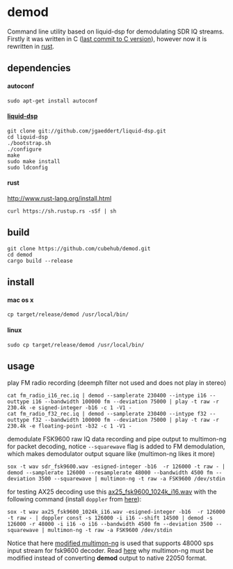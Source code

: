 # demod
Command line utility based on liquid-dsp for demodulating SDR IQ streams.
Firstly it was written in C ([last commit to C version](https://github.com/cubehub/demod/commit/1b1736ec72adc5b36db951be41dceaf3badccea9)), however now it is rewritten in [rust](http://www.rust-lang.org).

## dependencies

#### autoconf
    sudo apt-get install autoconf

#### [liquid-dsp](https://github.com/jgaeddert/liquid-dsp)
    git clone git://github.com/jgaeddert/liquid-dsp.git
    cd liquid-dsp
    ./bootstrap.sh
    ./configure
    make
    sudo make install
    sudo ldconfig


#### rust
http://www.rust-lang.org/install.html

    curl https://sh.rustup.rs -sSf | sh

## build

    git clone https://github.com/cubehub/demod.git
    cd demod
    cargo build --release

## install
#### mac os x

    cp target/release/demod /usr/local/bin/

#### linux

    sudo cp target/release/demod /usr/local/bin/

## usage
play FM radio recording (deemph filter not used and does not play in stereo)

    cat fm_radio_i16_rec.iq | demod --samplerate 230400 --intype i16 --outtype i16 --bandwidth 100000 fm --deviation 75000 | play -t raw -r 230.4k -e signed-integer -b16 -c 1 -V1 -
    cat fm_radio_f32_rec.iq | demod --samplerate 230400 --intype f32 --outtype f32 --bandwidth 100000 fm --deviation 75000 | play -t raw -r 230.4k -e floating-point -b32 -c 1 -V1 -

demodulate FSK9600 raw IQ data recording and pipe output to multimon-ng for packet decoding, notice `--squarewave` flag is added to FM demodulation, which makes demodulator output square like (multimon-ng likes it more)

    sox -t wav sdr_fsk9600.wav -esigned-integer -b16  -r 126000 -t raw - | demod --samplerate 126000 --resamplerate 48000 --bandwidth 4500 fm --deviation 3500 --squarewave | multimon-ng -t raw -a FSK9600 /dev/stdin

for testing AX25 decoding use this [ax25_fsk9600_1024k_i16.wav](https://github.com/cubehub/samples/blob/master/ax25_fsk9600_1024k_i16.wav) with the following command (install `doppler` from [here](https://github.com/cubehub/doppler)):

    sox -t wav ax25_fsk9600_1024k_i16.wav -esigned-integer -b16  -r 126000 -t raw - | doppler const -s 126000 -i i16 --shift 14500 | demod -s 126000 -r 48000 -i i16 -o i16 --bandwidth 4500 fm --deviation 3500 --squarewave | multimon-ng -t raw -a FSK9600 /dev/stdin

Notice that here [modified multimon-ng](https://github.com/cubehub/multimon-ng) is used that supports 48000 sps input stream for fsk9600 decoder. Read [here](http://andres.svbtle.com/pipe-sdr-iq-data-through-fm-demodulator-for-fsk9600-ax25-reception) why multimon-ng must be modified instead of converting **demod** output to native 22050 format.
